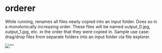 # orderer
While running, renames all files newly copied into an input folder. Does so in a monotonically increasing order.
These files will be named output_0.jpg, output_1.jpg, etc. in the order that they were copied in.
Sample use case: drag/drop files from separate folders into an input folder via file explorer.


![""](https://github.com/empayne/orderer/blob/master/screenshot.png "")
